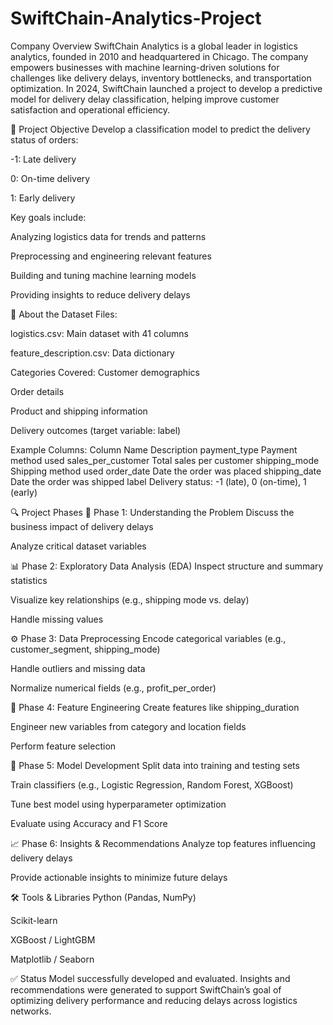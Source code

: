 # SwiftChain-Analytics-Project

Company Overview
SwiftChain Analytics is a global leader in logistics analytics, founded in 2010 and headquartered in Chicago. The company empowers businesses with machine learning-driven solutions for challenges like delivery delays, inventory bottlenecks, and transportation optimization. In 2024, SwiftChain launched a project to develop a predictive model for delivery delay classification, helping improve customer satisfaction and operational efficiency.

🎯 Project Objective
Develop a classification model to predict the delivery status of orders:

-1: Late delivery

0: On-time delivery

1: Early delivery

Key goals include:

Analyzing logistics data for trends and patterns

Preprocessing and engineering relevant features

Building and tuning machine learning models

Providing insights to reduce delivery delays

📁 About the Dataset
Files:

logistics.csv: Main dataset with 41 columns

feature_description.csv: Data dictionary

Categories Covered:
Customer demographics

Order details

Product and shipping information

Delivery outcomes (target variable: label)

Example Columns:
Column Name	Description
payment_type	Payment method used
sales_per_customer	Total sales per customer
shipping_mode	Shipping method used
order_date	Date the order was placed
shipping_date	Date the order was shipped
label	Delivery status: -1 (late), 0 (on-time), 1 (early)

🔍 Project Phases
📘 Phase 1: Understanding the Problem
Discuss the business impact of delivery delays

Analyze critical dataset variables

📊 Phase 2: Exploratory Data Analysis (EDA)
Inspect structure and summary statistics

Visualize key relationships (e.g., shipping mode vs. delay)

Handle missing values

⚙️ Phase 3: Data Preprocessing
Encode categorical variables (e.g., customer_segment, shipping_mode)

Handle outliers and missing data

Normalize numerical fields (e.g., profit_per_order)

🧠 Phase 4: Feature Engineering
Create features like shipping_duration

Engineer new variables from category and location fields

Perform feature selection

🤖 Phase 5: Model Development
Split data into training and testing sets

Train classifiers (e.g., Logistic Regression, Random Forest, XGBoost)

Tune best model using hyperparameter optimization

Evaluate using Accuracy and F1 Score

📈 Phase 6: Insights & Recommendations
Analyze top features influencing delivery delays

Provide actionable insights to minimize future delays

🛠️ Tools & Libraries
Python (Pandas, NumPy)

Scikit-learn

XGBoost / LightGBM

Matplotlib / Seaborn

✅ Status
Model successfully developed and evaluated. Insights and recommendations were generated to support SwiftChain’s goal of optimizing delivery performance and reducing delays across logistics networks.
